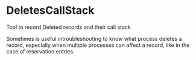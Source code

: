# DeletesCallStack
Tool to record Deleted records and their call stack

Sometimes is useful introubleshooting to know what process deletes a record, especially when multiple processes can affect a record, like in the case of reservation entries.
